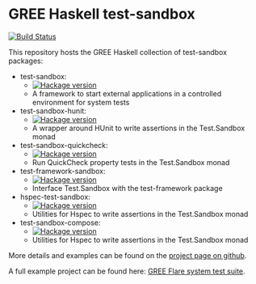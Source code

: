 GREE Haskell test-sandbox
=========================

[![Build Status](https://travis-ci.org/gree/haskell-test-sandbox.png?branch=master)](https://travis-ci.org/gree/haskell-test-sandbox)

This repository hosts the GREE Haskell collection of test-sandbox packages:
  * test-sandbox:
    * [![Hackage version](https://img.shields.io/hackage/v/test-sandbox.svg?style=flat)](https://hackage.haskell.org/package/test-sandbox)
	* A framework to start external applications in a controlled environment for system tests
  * test-sandbox-hunit:
    * [![Hackage version](https://img.shields.io/hackage/v/test-sandbox-hunit.svg?style=flat)](https://hackage.haskell.org/package/test-sandbox-hunit)
	* A wrapper around HUnit to write assertions in the Test.Sandbox monad
  * test-sandbox-quickcheck:
    * [![Hackage version](https://img.shields.io/hackage/v/test-sandbox-quickcheck.svg?style=flat)](https://hackage.haskell.org/package/test-sandbox-quickcheck)
	* Run QuickCheck property tests in the Test.Sandbox monad
  * test-framework-sandbox:
    * [![Hackage version](https://img.shields.io/hackage/v/test-framework-sandbox.svg?style=flat)](https://hackage.haskell.org/package/test-framework-sandbox)
	* Interface Test.Sandbox with the test-framework package
  * hspec-test-sandbox:
    * [![Hackage version](https://img.shields.io/hackage/v/hspec-test-sandbox.svg?style=flat)](https://hackage.haskell.org/package/hspec-test-sandbox)
	* Utilities for Hspec to write assertions in the Test.Sandbox monad
  * test-sandbox-compose:
    * [![Hackage version](https://img.shields.io/hackage/v/test-sandbox-compose.svg?style=flat)](https://hackage.haskell.org/package/test-sandbox-compose)
	* Utilities for Hspec to write assertions in the Test.Sandbox monad

More details and examples can be found on the [project page on github](http://gree.github.io/haskell-test-sandbox/).

A full example project can be found here: [GREE Flare system test suite](https://github.com/gree/flare-tests).
